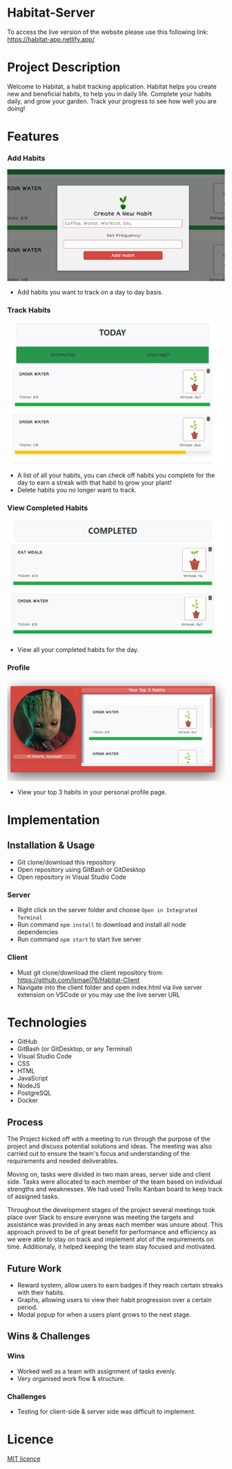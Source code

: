 # Habitat-Server


To access the live version of the website please use this following link: https://habitat-app.netlify.app/

# Project Description

Welcome to Habitat, a habit tracking application. Habitat helps you create new and beneficial habits, to help you in daily life. Complete your habits daily, and grow your garden. Track your progress to see how well you are doing!

# Features

### Add Habits
![addhabit](./images/addhabit.png)

- Add habits you want to track on a day to day basis.


### Track Habits
![trackhabit](./images/trackhabit.png)

- A list of all your habits, you can check off habits you complete for the day to earn a streak with that habit to grow your plant!
- Delete habits you no longer want to track.


### View Completed Habits
![completedhabit](./images/completedhabit.png) 

- View all your completed habits for the day.

### Profile
![profilehabit](./images/profilehabit.png) 
- View your top 3 habits in your personal profile page.


# Implementation

## Installation & Usage

- Git clone/download this repository
- Open repository using GitBash or GitDesktop
- Open repository in Visual Studio Code

### Server

- Right click on the server folder and choose `Open in Integrated Terminal`
- Run command `npm install` to download and install all node dependencies
- Run command `npm start` to start live server

### Client

- Must git clone/download the client repository from: https://github.com/Ismael76/Habitat-Client
- Navigate into the client folder and open index.html via live server extension on VSCode or you may use the live server URL

# Technologies

- GitHub
- GitBash (or GitDesktop, or any Terminal)
- Visual Studio Code
- CSS
- HTML
- JavaScript
- NodeJS
- PostgreSQL
- Docker

## Process

The Project kicked off with a meeting to run through the purpose of the project and discuss potential solutions and ideas. The meeting was also carried out to ensure the team's focus and understanding of the requirements and needed deliverables.

Moving on, tasks were divided in two main areas, server side and client side. Tasks were allocated to each member of the team based on individual strengths and weaknesses. We had used Trello Kanban board to keep track of assigned tasks.

Throughout the development stages of the project several meetings took place over Slack to ensure everyone was meeting the targets and assistance was provided in any areas each member was unsure about. This approach proved to be of great benefit for performance and efficiency as we were able to stay on track and implement alot of the requirements on time. Additionaly, it helped keeping the team stay focused and motivated.

## Future Work

- Reward system, allow users to earn badges if they reach certain streaks with their habits.
- Graphs, allowing users to view their habit progression over a certain period.
- Modal popup for when a users plant grows to the next stage.

## Wins & Challenges

### Wins

- Worked well as a team with assignment of tasks evenly. 
- Very organised work flow & structure.

### Challenges

- Testing for client-side & server side was difficult to implement.


# Licence

[MIT licence](https://opensource.org/licenses/mit-license.php)

